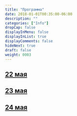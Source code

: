 ```yaml
---
title: "Программа"
date: 2018-01-01T00:35:00-06:00
description: ""
categories: ["Info"]
dropCap: false
displayInMenu: false
displayInList: true
displayComments: false
hideNext: true
draft: false
weight: 0003
---
```


<div class="card-container">
<a  href='{{< ref "categories/may-22" >}}' class="event-card">
  <article class="card-body">
    <h2 class="card-title">22 мая</h2>
  </article>
</a>
<a href='{{< ref "categories/may-23" >}}' class="event-card">
  <article class="card-body">
    <h2 class="card-title">23 мая</h2>
  </article>
</a>
<a href='{{< ref "categories/may-24" >}}' class="event-card" >
  <article class="card-body">
    <h2 class="card-title">24 мая</h2>
  </article>
</a>
<div>
